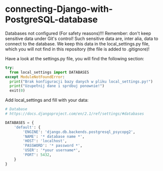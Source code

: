
# connecting-Django-with-PostgreSQL-database

Databases not configured (For safety reasons)!!!
Remember: don't keep sensitive data under Git's control! Such sensitive data are, inter alia, data to connect to the database. We keep this data in the local_settings.py file, which you will not find in this repository (the file is added to .gitignore)!

Have a look at the settings.py file, you will find the following section:

```python
try:
  from local_settings import DATABASES
except ModuleNotFoundError:
  print("Brak konfiguracji bazy danych w pliku local_settings.py!")
  print("Uzupełnij dane i spróbuj ponownie!")
  exit(0)
```

Add local_settings and fill with your data:
```python
# Database
# https://docs.djangoproject.com/en/2.1/ref/settings/#databases

DATABASES = {
    'default': {
        'ENGINE': 'django.db.backends.postgresql_psycopg2',
        'NAME': '* database name *',
        'HOST': 'localhost',
        'PASSWORD': '* password *',
        'USER': '*your username*',
        'PORT': 5432,
    }
}
```
